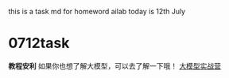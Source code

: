 this is a task md
for homeword ailab
today is 12th July
# 0712task

**教程安利** 如果你也想了解大模型，可以去了解一下哦！ [大模型实战营](https://github.com/MrCatAI/March7thMuse1?tab=readme-ov-file)
